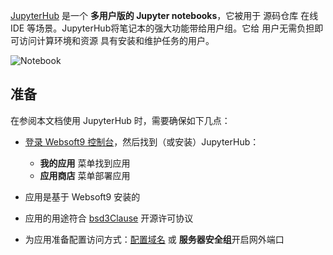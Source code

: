 [JupyterHub](https://jupyter.org/) 是一个 **多用户版的 Jupyter notebooks**，它被用于 源码仓库 在线 IDE  等场景。JupyterHub将笔记本的强大功能带给用户组。它给 用户无需负担即可访问计算环境和资源 具有安装和维护任务的用户。


![Notebook](https://libs.websoft9.com/Websoft9/DocsPicture/zh/jupyterhub/jupyterhub-gui-websoft9.webp)


## 准备

在参阅本文档使用 JupyterHub 时，需要确保如下几点：

- [登录 Websoft9 控制台](./login-console)，然后找到（或安装）JupyterHub：
  - **我的应用** 菜单找到应用 
  - **应用商店** 菜单部署应用

- 应用是基于 Websoft9 安装的


- 应用的用途符合 [bsd3Clause](https://opensource.org/licenses/BSD-3-Clause) 开源许可协议


- 为应用准备配置访问方式：[配置域名](./domain-set) 或 **服务器安全组**开启网外端口